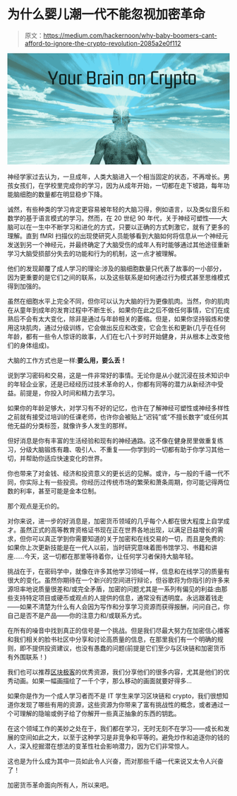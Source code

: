 # 为什么婴儿潮一代不能忽视加密革命

> 原文：<https://medium.com/hackernoon/why-baby-boomers-cant-afford-to-ignore-the-crypto-revolution-2085a2e0f112>

![](img/7f94d5fc9c1572f5b6097eb694766855.png)

神经学家过去认为，一旦成年，人类大脑进入一个相当固定的状态，不再增长。男孩女孩们，在学校里完成你的学习，因为从成年开始，一切都在走下坡路，每年功能脑细胞的数量都在明显稳步下降。

诚然，有些种类的学习肯定更容易被年轻的大脑习得，例如语言，以及类似音乐和数学的基于语言模式的学习。然而，在 20 世纪 90 年代，关于神经可塑性——大脑可以在一生中不断学习和进化的方式，只要以正确的方式刺激它，就有了更多的理解。直到 fMRI 扫描仪的出现使研究人员能够看到大脑如何将信息从一个神经元发送到另一个神经元，并最终确定了大脑受伤的成年人有时能够通过其他途径重新学习大脑受损部分失去的功能和行为的机制，这一点才被理解。

他们的发现颠覆了成人学习的理论:涉及的脑细胞数量只代表了故事的一小部分，因为更重要的是它们之间的联系，以及这些联系是如何通过行为模式甚至思维模式得到加强的。

虽然在细胞水平上完全不同，但你可以认为大脑的行为更像肌肉。当然，你的肌肉在从童年到成年的发育过程中不断生长，如果你在此之后不做任何事情，它们在成熟后不会有太大变化，除非是通过与年龄相关的萎缩。但是，如果你坚持锻炼和使用这块肌肉，通过分级训练，它会做出反应和改变，它会生长和更新(几乎在任何年龄，都有一些令人惊讶的故事，人们在七八十岁时开始健身，并从根本上改变他们的身体组成)。

大脑的工作方式也是一样:**要么用，要么丢！**

说到学习密码和交易，这是一件非常好的事情。无论你是从小就沉浸在技术知识中的年轻企业家，还是已经经历过技术革命的人，你都有同等的潜力从新经济中受益。前提是，你投入时间和精力去学习。

如果你的年龄足够大，对学习有不好的记忆，也许在了解神经可塑性或神经多样性之前就有接受过培训的任课老师，也许你会被贴上“迟钝”或“不擅长数字”或任何其他无益的分类标签，就像许多人发生的那样。

但好消息是你有丰富的生活经验和现有的神经通路。这不像在健身房里做重复练习，分级大脑锻炼有趣、吸引人、不重复——你学到的一切都有助于你学习其他一切，并帮助你适应快速变化的世界。

你也带来了对金钱、经济和投资意义的更长远的见解。或许，与一般的千禧一代不同，你实际上有一些投资。你经历过传统市场的繁荣和萧条周期，你可能记得两位数的利率，甚至可能是金本位制。

那个观点是无价的。

对你来说，进一步的好消息是，加密货币领域的几乎每个人都在很大程度上自学成才。虽然正式的高等教育资格证书现在正在世界各地出现，以满足日益增长的需求，但你可以真正学到你需要知道的关于加密和在线交易的一切，而且是免费的:如果你上次更新技能是在一代人以前，当时研究意味着图书馆学习、书籍和讲座……今天，这一切都在那里等待着你，让任何学习者保持大脑年轻。

挑战在于，在密码学中，就像在许多其他学习领域一样，信息和在线学习的质量有很大的变化。虽然你期待在一个新兴的空间进行辩论，但谷歌将为你指引的许多来源坦率地说质量很差和/或完全矛盾，加密的问题尤其是一系列有偏见的利益:由那些支持特定项目或硬币或观点的人提供的信息，通常没有透明度。永远跟着钱走——如果不清楚为什么有人会因为写作和分享学习资源而获得报酬，问问自己，你自己是否不是产品——你的注意力和/或联系方式。

在所有的噪音中找到真正的信号是一个挑战。但是我们尽最大努力在加密信心播客和我们相关的脸书社区中分享和讨论高质量的信息，在那里我们有一个明确的规则，即不提供投资建议，也没有愚蠢的问题(前提是它们至少与区块链和加密货币有外围联系！)

我们也可以推荐[区块极客](https://blockgeeks.com/)的优秀资源，我们分享他们的很多内容，尤其是他们的优秀动画。如果一幅画描绘了一千个字，那么移动的画面就要好得多…

如果你是作为一个成人学习者而不是 IT 学生来学习区块链和 crypto，我们很想知道你发现了哪些有用的资源，这些资源为你带来了富有挑战性的概念，或者通过一个可理解的隐喻或例子给了你解开一些真正抽象的东西的钥匙。

在这个领域工作的美妙之处在于，我们都在学习，无时无刻不在学习——成长和发展的空间如此之大，以至于这种学习是非竞争和平等的。避免炒作和追逐你的钱的人，深入挖掘潜在想法的变革性社会影响潜力，因为它们非常惊人。

这也是为什么成为其中一员如此令人兴奋，而对那些千禧一代来说又太令人兴奋了！

加密货币革命面向所有人，所以来吧。